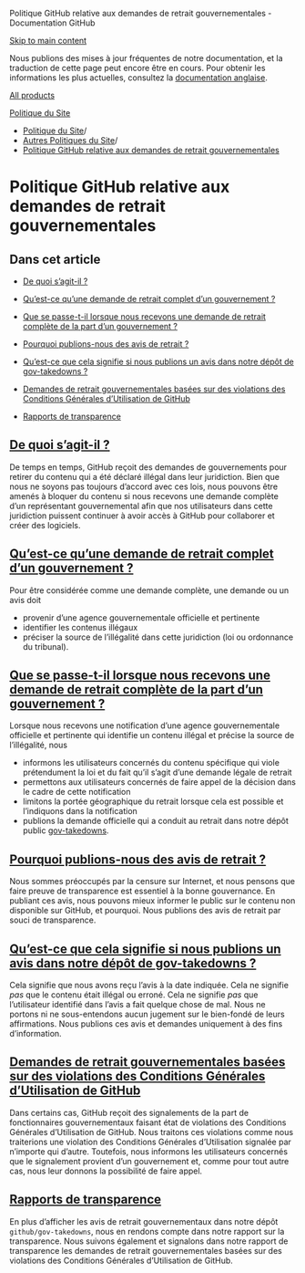 Politique GitHub relative aux demandes de retrait gouvernementales - Documentation GitHub

[Skip to main content](#main-content)

Nous publions des mises à jour fréquentes de notre documentation, et la traduction de cette page peut encore être en cours. Pour obtenir les informations les plus actuelles, consultez la [documentation anglaise](/en).

[All products](/fr)

[Politique du Site](/fr/site-policy)

* [Politique du Site](/fr/site-policy)/
* [Autres Politiques du Site](/fr/site-policy/other-site-policies)/
* [Politique GitHub relative aux demandes de retrait gouvernementales](/fr/site-policy/other-site-policies/github-government-takedown-policy)

Politique GitHub relative aux demandes de retrait gouvernementales
==========

Dans cet article
----------

* [De quoi s’agit-il ?](#what-is-this)

* [Qu’est-ce qu’une demande de retrait complet d’un gouvernement ?](#what-is-a-complete-government-takedown-request)

* [Que se passe-t-il lorsque nous recevons une demande de retrait complète de la part d’un gouvernement ?](#what-happens-when-we-receive-a-complete-takedown-request-from-a-government)

* [Pourquoi publions-nous des avis de retrait ?](#why-do-we-publicly-post-takedown-notices)

* [Qu’est-ce que cela signifie si nous publions un avis dans notre dépôt de gov-takedowns ?](#what-does-it-mean-if-we-post-a-notice-in-our-gov-takedowns-repository)

* [Demandes de retrait gouvernementales basées sur des violations des Conditions Générales d’Utilisation de GitHub](#government-takedowns-based-on-violations-of-githubs-terms-of-service)

* [Rapports de transparence](#transparency-reporting)

[De quoi s’agit-il ?](#what-is-this)
----------

De temps en temps, GitHub reçoit des demandes de gouvernements pour retirer du contenu qui a été déclaré illégal dans leur juridiction. Bien que nous ne soyons pas toujours d’accord avec ces lois, nous pouvons être amenés à bloquer du contenu si nous recevons une demande complète d’un représentant gouvernemental afin que nos utilisateurs dans cette juridiction puissent continuer à avoir accès à GitHub pour collaborer et créer des logiciels.

[Qu’est-ce qu’une demande de retrait complet d’un gouvernement ?](#what-is-a-complete-government-takedown-request)
----------

Pour être considérée comme une demande complète, une demande ou un avis doit

* provenir d’une agence gouvernementale officielle et pertinente
* identifier les contenus illégaux
* préciser la source de l’illégalité dans cette juridiction (loi ou ordonnance du tribunal).

[Que se passe-t-il lorsque nous recevons une demande de retrait complète de la part d’un gouvernement ?](#what-happens-when-we-receive-a-complete-takedown-request-from-a-government)
----------

Lorsque nous recevons une notification d’une agence gouvernementale officielle et pertinente qui identifie un contenu illégal et précise la source de l’illégalité, nous

* informons les utilisateurs concernés du contenu spécifique qui viole prétendument la loi et du fait qu’il s’agit d’une demande légale de retrait
* permettons aux utilisateurs concernés de faire appel de la décision dans le cadre de cette notification
* limitons la portée géographique du retrait lorsque cela est possible et l’indiquons dans la notification
* publions la demande officielle qui a conduit au retrait dans notre dépôt public [gov-takedowns](https://github.com/github/gov-takedowns).

[Pourquoi publions-nous des avis de retrait ?](#why-do-we-publicly-post-takedown-notices)
----------

Nous sommes préoccupés par la censure sur Internet, et nous pensons que faire preuve de transparence est essentiel à la bonne gouvernance. En publiant ces avis, nous pouvons mieux informer le public sur le contenu non disponible sur GitHub, et pourquoi. Nous publions des avis de retrait par souci de transparence.

[Qu’est-ce que cela signifie si nous publions un avis dans notre dépôt de gov-takedowns ?](#what-does-it-mean-if-we-post-a-notice-in-our-gov-takedowns-repository)
----------

Cela signifie que nous avons reçu l’avis à la date indiquée. Cela ne signifie *pas* que le contenu était illégal ou erroné. Cela ne signifie *pas* que l’utilisateur identifié dans l’avis a fait quelque chose de mal. Nous ne portons ni ne sous-entendons aucun jugement sur le bien-fondé de leurs affirmations. Nous publions ces avis et demandes uniquement à des fins d’information.

[Demandes de retrait gouvernementales basées sur des violations des Conditions Générales d’Utilisation de GitHub](#government-takedowns-based-on-violations-of-githubs-terms-of-service)
----------

Dans certains cas, GitHub reçoit des signalements de la part de fonctionnaires gouvernementaux faisant état de violations des Conditions Générales d’Utilisation de GitHub. Nous traitons ces violations comme nous traiterions une violation des Conditions Générales d’Utilisation signalée par n’importe qui d’autre. Toutefois, nous informons les utilisateurs concernés que le signalement provient d’un gouvernement et, comme pour tout autre cas, nous leur donnons la possibilité de faire appel.

[Rapports de transparence](#transparency-reporting)
----------

En plus d’afficher les avis de retrait gouvernementaux dans notre dépôt `github/gov-takedowns`, nous en rendons compte dans notre rapport sur la transparence. Nous suivons également et signalons dans notre rapport de transparence les demandes de retrait gouvernementales basées sur des violations des Conditions Générales d’Utilisation de GitHub.
